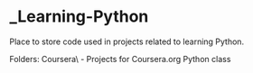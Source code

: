 _Learning-Python
================

Place to store code used in projects related to learning Python.

Folders:
Coursera\  - Projects for Coursera.org Python class
